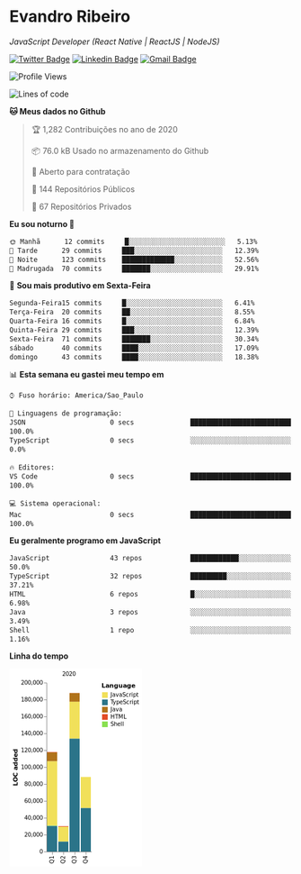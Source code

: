 # Evandro **Ribeiro**

*JavaScript Developer (React Native | ReactJS | NodeJS)*

[![Twitter Badge](https://img.shields.io/badge/-@ribeiroevandro-201B2D?style=flat-square&labelColor=201B2D&logo=twitter&logoColor=white&link=https://twitter.com/ribeiroevandro)](https://twitter.com/ribeiroevandro) 
[![Linkedin Badge](https://img.shields.io/badge/-Evandro%20Ribeiro-201B2D?style=flat-square&logo=Linkedin&logoColor=white&link=https://www.linkedin.com/in/ribeiroevandro)](https://www.linkedin.com/in/ribeiroevandro) 
[![Gmail Badge](https://img.shields.io/badge/-oi@ribeiroevandro.com.br-201B2D?style=flat-square&logo=Gmail&logoColor=white&link=mailto:oi@ribeiroevandro.com.br)](mailto:oi@ribeiroevandro.com.br)


<!--START_SECTION:waka-->
![Profile Views](http://img.shields.io/badge/Visualizac%C3%B5es%20do%20perfil-2-blue)

![Lines of code](https://img.shields.io/badge/Desde%20o%20Hello%20World%20eu%20escrevi-424178%20linhas%20de%20c%C3%B3digo-blue)

**🐱 Meus dados no Github** 

> 🏆 1,282 Contribuições no ano de 2020
 > 
> 📦 76.0 kB Usado no armazenamento do Github 
 > 
> 💼 Aberto para contratação
 > 
> 📜 144 Repositórios Públicos 
 > 
> 🔑 67 Repositórios Privados  
 > 
**Eu sou noturno 🦉** 

```text
🌞 Manhã      12 commits     █░░░░░░░░░░░░░░░░░░░░░░░░   5.13% 
🌆 Tarde      29 commits     ███░░░░░░░░░░░░░░░░░░░░░░   12.39% 
🌃 Noite      123 commits    █████████████░░░░░░░░░░░░   52.56% 
🌙 Madrugada  70 commits     ███████░░░░░░░░░░░░░░░░░░   29.91%

```
📅 **Sou mais produtivo em Sexta-Feira** 

```text
Segunda-Feira15 commits     █░░░░░░░░░░░░░░░░░░░░░░░░   6.41% 
Terça-Feira  20 commits     ██░░░░░░░░░░░░░░░░░░░░░░░   8.55% 
Quarta-Feira 16 commits     █░░░░░░░░░░░░░░░░░░░░░░░░   6.84% 
Quinta-Feira 29 commits     ███░░░░░░░░░░░░░░░░░░░░░░   12.39% 
Sexta-Feira  71 commits     ███████░░░░░░░░░░░░░░░░░░   30.34% 
sábado       40 commits     ████░░░░░░░░░░░░░░░░░░░░░   17.09% 
domingo      43 commits     ████░░░░░░░░░░░░░░░░░░░░░   18.38%

```


📊 **Esta semana eu gastei meu tempo em** 

```text
⌚︎ Fuso horário: America/Sao_Paulo

💬 Linguagens de programação: 
JSON                     0 secs              █████████████████████████   100.0% 
TypeScript               0 secs              ░░░░░░░░░░░░░░░░░░░░░░░░░   0.0%

🔥 Editores: 
VS Code                  0 secs              █████████████████████████   100.0%

💻 Sistema operacional: 
Mac                      0 secs              █████████████████████████   100.0%

```

**Eu geralmente programo em JavaScript** 

```text
JavaScript               43 repos            ████████████░░░░░░░░░░░░░   50.0% 
TypeScript               32 repos            █████████░░░░░░░░░░░░░░░░   37.21% 
HTML                     6 repos             █░░░░░░░░░░░░░░░░░░░░░░░░   6.98% 
Java                     3 repos             ░░░░░░░░░░░░░░░░░░░░░░░░░   3.49% 
Shell                    1 repo              ░░░░░░░░░░░░░░░░░░░░░░░░░   1.16%

```


**Linha do tempo**

![Chart not found](https://raw.githubusercontent.com/ribeiroevandro/ribeiroevandro/master/charts/bar_graph.png) 


<!--END_SECTION:waka-->
